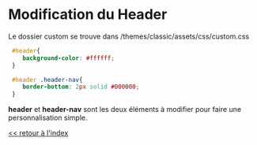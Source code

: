 # Modification du Header

Le dossier custom se trouve dans /themes/classic/assets/css/custom.css  

```css
 #header{
    background-color: #ffffff;
 }

 #header .header-nav{
    border-bottom: 2px solid #000000;
 }

```

**header** et **header-nav** sont les deux éléments à modifier pour faire une personnalisation simple.

[<< retour à l'index](index.md)